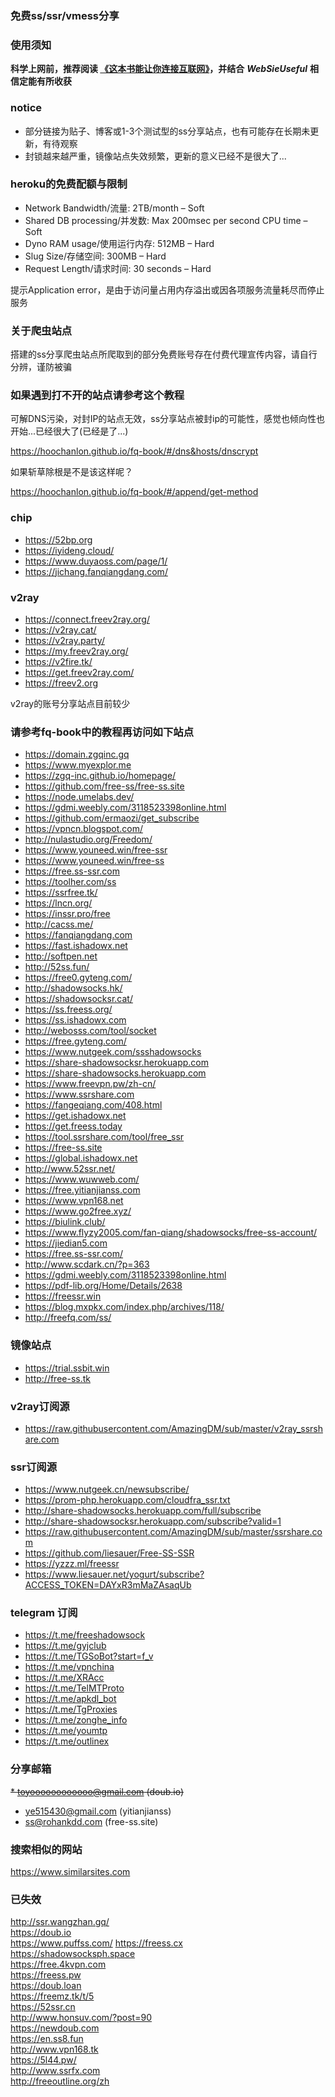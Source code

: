 ### 免费ss/ssr/vmess分享

### 使用须知

**科学上网前，推荐阅读 [《这本书能让你连接互联网》](https://hoochanlon.github.io/fq-book/)，并结合** ***WebSieUseful*** **相信定能有所收获**

### notice
* 部分链接为贴子、博客或1-3个测试型的ss分享站点，也有可能存在长期未更新，有待观察
* 封锁越来越严重，镜像站点失效频繁，更新的意义已经不是很大了...

### heroku的免费配额与限制
* Network Bandwidth/流量: 2TB/month – Soft
* Shared DB processing/并发数: Max 200msec per second CPU time – Soft
* Dyno RAM usage/使用运行内存: 512MB – Hard
* Slug Size/存储空间: 300MB – Hard
* Request Length/请求时间: 30 seconds – Hard

提示Application error，是由于访问量占用内存溢出或因各项服务流量耗尽而停止服务

### 关于爬虫站点

搭建的ss分享爬虫站点所爬取到的部分免费账号存在付费代理宣传内容，请自行分辨，谨防被骗

### 如果遇到打不开的站点请参考这个教程

可解DNS污染，对封IP的站点无效，ss分享站点被封ip的可能性，感觉也倾向性也开始...已经很大了(已经是了...)

 https://hoochanlon.github.io/fq-book/#/dns&hosts/dnscrypt
 
如果斩草除根是不是该这样呢？

https://hoochanlon.github.io/fq-book/#/append/get-method

### chip

* https://52bp.org
* https://iyideng.cloud/
* https://www.duyaoss.com/page/1/
* https://jichang.fanqiangdang.com/

### v2ray

* https://connect.freev2ray.org/
* https://v2ray.cat/ 
* https://v2ray.party/
* https://my.freev2ray.org/
* https://v2fire.tk/
* https://get.freev2ray.com/
* https://freev2.org

v2ray的账号分享站点目前较少

### 请参考fq-book中的教程再访问如下站点

* https://domain.zgqinc.gq
* https://www.myexplor.me
* https://zgq-inc.github.io/homepage/
* https://github.com/free-ss/free-ss.site
* https://node.umelabs.dev/
* https://gdmi.weebly.com/3118523398online.html
* https://github.com/ermaozi/get_subscribe
* https://vpncn.blogspot.com/
* http://nulastudio.org/Freedom/
* https://www.youneed.win/free-ssr
* https://www.youneed.win/free-ss
* https://free.ss-ssr.com
* https://toolher.com/ss
* https://ssrfree.tk/
* https://lncn.org/
* https://inssr.pro/free
* http://cacss.me/
* https://fanqiangdang.com
* https://fast.ishadowx.net
* http://softpen.net 
* http://52ss.fun/
* https://free0.gyteng.com/
* http://shadowsocks.hk/
* https://shadowsocksr.cat/
* https://ss.freess.org/
* https://ss.ishadowx.com
* http://webosss.com/tool/socket
* https://free.gyteng.com/
* https://www.nutgeek.com/ssshadowsocks
* https://share-shadowsocksr.herokuapp.com
* https://share-shadowsocks.herokuapp.com 
* https://www.freevpn.pw/zh-cn/
* https://www.ssrshare.com
* https://fangeqiang.com/408.html
* https://get.ishadowx.net
* https://get.freess.today
* https://tool.ssrshare.com/tool/free_ssr
* https://free-ss.site
* https://global.ishadowx.net
* http://www.52ssr.net/
* https://www.wuwweb.com/
* https://free.yitianjianss.com
* https://www.vpn168.net
* https://www.go2free.xyz/
* https://biulink.club/
* https://www.flyzy2005.com/fan-qiang/shadowsocks/free-ss-account/
* https://jiedian5.com
* https://free.ss-ssr.com/
* http://www.scdark.cn/?p=363
* https://gdmi.weebly.com/3118523398online.html
* https://pdf-lib.org/Home/Details/2638
* https://freessr.win
* https://blog.mxpkx.com/index.php/archives/118/
* http://freefq.com/ss/

### 镜像站点

* https://trial.ssbit.win
* http://free-ss.tk

<!--
## 科学访问
* https://www.ssrshare.com
* https://fangeqiang.com/408.html
* https://get.ishadowx.net
* https://get.freess.today
* https://tool.ssrshare.com/tool/free_ssr
* https://doub.io 
* https://free-ss.site
* https://global.ishadowx.net
* http://www.52ssr.net/
* https://www.wuwweb.com/
* https://free.yitianjianss.com
* https://www.puffss.com/
-->

### v2ray订阅源

* https://raw.githubusercontent.com/AmazingDM/sub/master/v2ray_ssrshare.com

### ssr订阅源
* https://www.nutgeek.cn/newsubscribe/
* https://prom-php.herokuapp.com/cloudfra_ssr.txt
* http://share-shadowsocks.herokuapp.com/full/subscribe
* http://share-shadowsocksr.herokuapp.com/subscribe?valid=1
* https://raw.githubusercontent.com/AmazingDM/sub/master/ssrshare.com
* https://github.com/liesauer/Free-SS-SSR
* https://yzzz.ml/freessr
* https://www.liesauer.net/yogurt/subscribe?ACCESS_TOKEN=DAYxR3mMaZAsaqUb

### telegram 订阅

* https://t.me/freeshadowsock  
* https://t.me/gyjclub  
* https://t.me/TGSoBot?start=f_v  
* https://t.me/vpnchina  
* https://t.me/XRAcc
* https://t.me/TelMTProto
* https://t.me/apkdl_bot
* https://t.me/TgProxies
* https://t.me/zonghe_info
* https://t.me/youmtp
* https://t.me/outlinex



### 分享邮箱
<s> * toyoooooooooooo@gmail.com (doub.io)</s>
* ye515430@gmail.com (yitianjianss)
* ss@rohankdd.com (free-ss.site)

### 搜索相似的网站

https://www.similarsites.com

### 已失效
http://ssr.wangzhan.gq/   
https://doub.io   
https://www.puffss.com/
https://freess.cx  
https://shadowsocksph.space  
https://free.4kvpn.com  
https://freess.pw  
https://doub.loan  
https://freemz.tk/t/5  
https://52ssr.cn  
http://www.honsuv.com/?post=90  
https://newdoub.com  
https://en.ss8.fun  
http://www.vpn168.tk  
https://5l44.pw/  
http://www.ssrfx.com  
http://freeoutline.org/zh


